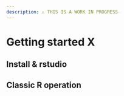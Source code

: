 ```yaml
---
description: ⚠️ THIS IS A WORK IN PROGRESS
---
```


# Getting started X

## Install & rstudio

## Classic R operation

